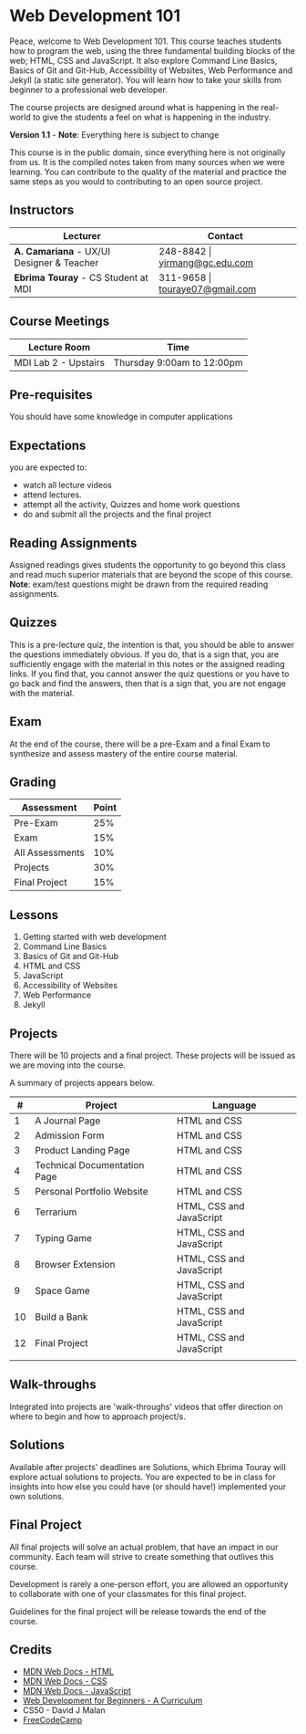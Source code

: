 # Web Development  101

Peace, welcome to Web Development 101. This course teaches students how to program the web, using the three fundamental building blocks of the web; HTML, CSS and JavaScript. It also explore Command Line Basics, Basics of Git and Git-Hub, Accessibility of Websites, Web Performance and Jekyll (a static site generator). You will learn how to take your skills from beginner to a professional web developer.

The course projects are designed around what is happening in the real-world to give the students a feel on what is happening in the industry.

 **Version 1.1** - **Note**: Everything here is subject to change

This course is in the public domain, since everything here is not originally from us. It is the compiled notes taken from many sources when we were learning. You can contribute to the quality of the material and practice the same steps as you would to contributing to an open source project.

## Instructors

| Lecturer                                    | Contact                         |
| ------------------------------------------- | ------------------------------- |
| **A. Camariana** - UX/UI Designer & Teacher | 248-8842 \| yirmang@gc.edu.com  |
| **Ebrima Touray** - CS Student at MDI       | 311-9658 \| touraye07@gmail.com |

## Course Meetings

| Lecture Room         | Time                       |
| -------------------- | -------------------------- |
| MDI Lab 2 - Upstairs | Thursday 9:00am to 12:00pm |

## Pre-requisites

You should have some knowledge in computer applications

## Expectations

you are expected to:

- watch all lecture videos
- attend lectures.
- attempt all the activity, Quizzes and home work questions
- do and submit all the projects and the final project

## Reading Assignments

Assigned readings gives students the opportunity to go beyond this class and read much superior materials that are beyond the scope of this course. **Note**: exam/test questions might be drawn from the required reading assignments.

## Quizzes

This is a pre-lecture quiz, the intention is that, you should be able to answer the questions immediately obvious. If you do, that is a sign that, you are sufficiently engage with the material in this notes or the assigned reading links. If you find that, you cannot answer the quiz questions or you have to go back and find the answers, then that is a sign that, you are not engage with the material.

## Exam

At the end of the course, there will be a pre-Exam and a final Exam to synthesize and assess mastery of the entire course material.

## Grading

| Assessment      | Point |
| --------------- | ----- |
| Pre-Exam        | 25%   |
| Exam            | 15%   |
| All Assessments | 10%   |
| Projects        | 30%   |
| Final Project   | 15%   |

## Lessons

1. Getting started with web development
2. Command Line Basics 
3. Basics of Git and Git-Hub
4. HTML and CSS
5. JavaScript
6. Accessibility of Websites
7.  Web Performance
8. Jekyll



## Projects

There will be 10 projects and a final project. These projects will be issued as we are moving into the course.

A summary of projects appears below. 

| #    | Project                      | Language                 |
| ---- | ---------------------------- | ------------------------ |
| 1    | A Journal Page               | HTML and CSS             |
| 2    | Admission Form               | HTML and CSS             |
| 3    | Product Landing Page         | HTML and CSS             |
| 4    | Technical Documentation Page | HTML and CSS             |
| 5    | Personal Portfolio Website   | HTML and CSS             |
| 6    | Terrarium                    | HTML, CSS and JavaScript |
| 7    | Typing Game                  | HTML, CSS and JavaScript |
| 8    | Browser Extension            | HTML, CSS and JavaScript |
| 9    | Space Game                   | HTML, CSS and JavaScript |
| 10   | Build a Bank                 | HTML, CSS and JavaScript |
| 12   | Final Project                | HTML, CSS and JavaScript |
|      |                              |                          |

## Walk-throughs

Integrated into projects are 'walk-throughs' videos that offer direction on where to begin and how to approach project/s.

## Solutions

Available after projects' deadlines are Solutions, which Ebrima Touray will explore actual solutions to projects. You are expected to be in class for insights into how else you could have (or should have!) implemented your own solutions.

## Final Project

All final projects will solve an actual problem, that have an impact in our community. Each team will strive to create something that outlives this course.

Development is rarely a one-person effort, you are allowed an opportunity to collaborate with one of your classmates for this final project.

Guidelines for the final project will be release towards the end of the course. 

## Credits

- [MDN Web Docs - HTML](https://developer.mozilla.org/en-US/docs/Web/HTML)
- [MDN Web Docs - CSS](https://developer.mozilla.org/en-US/docs/Web/CSS)
- [MDN Web Docs - JavaScript](https://developer.mozilla.org/en-US/docs/Web/JavaScript)
- [Web Development for Beginners - A Curriculum](https://github.com/microsoft/Web-Dev-For-Beginners)
- CS50 - David J Malan
- [FreeCodeCamp](https://www.freecodecamp.org/)